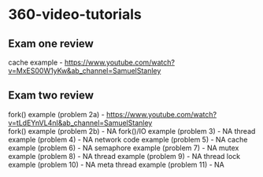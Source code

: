 # 360-video-tutorials
## Exam one review
cache example - https://www.youtube.com/watch?v=MxES00W1yKw&ab_channel=SamuelStanley
## Exam two review
fork() example (problem 2a) - https://www.youtube.com/watch?v=tLdEYnVL4nI&ab_channel=SamuelStanley <br>
fork() example (problem 2b) - NA
fork()/IO example (problem 3) - NA
thread example (problem 4) - NA
network code example (problem 5) - NA 
cache example (problem 6) - NA
semaphore example (problem 7) - NA
mutex example (problem 8) - NA
thread example (problem 9) - NA
thread lock example (problem 10) - NA
meta thread example (problem 11) - NA
